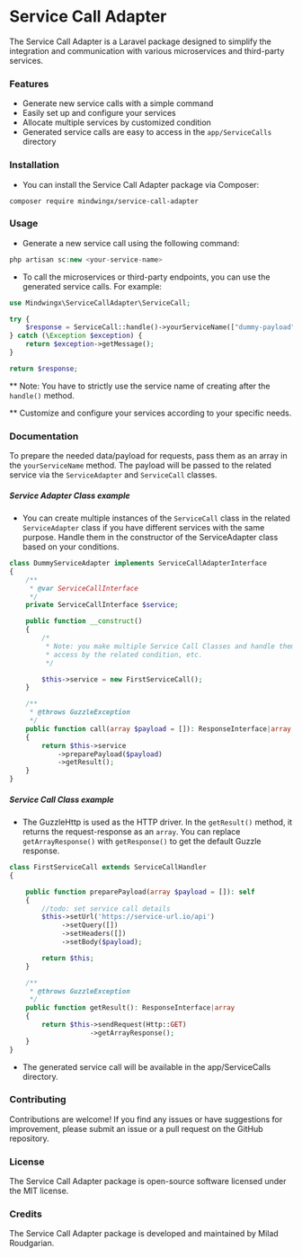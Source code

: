 # Service Call Adapter

The Service Call Adapter is a Laravel package designed to simplify the integration and communication with various microservices and third-party services.

### Features

- Generate new service calls with a simple command
- Easily set up and configure your services
- Allocate multiple services by customized condition
- Generated service calls are easy to access in the `app/ServiceCalls` directory

### Installation

- You can install the Service Call Adapter package via Composer:

```composer log
composer require mindwingx/service-call-adapter
```

### Usage

- Generate a new service call using the following command:

```php
php artisan sc:new <your-service-name>
```

- To call the microservices or third-party endpoints, you can use the generated service calls. For example:

```php
use Mindwingx\ServiceCallAdapter\ServiceCall;

try {
    $response = ServiceCall::handle()->yourServiceName(["dummy-payload"]);
} catch (\Exception $exception) {
    return $exception->getMessage();
}

return $response;

```

** Note: You have to strictly use the service name of creating after the `handle()` method.

** Customize and configure your services according to your specific needs.

### Documentation

To prepare the needed data/payload for requests, pass them as an array in the `yourServiceName` method. The payload will be passed to the related service via the `ServiceAdapter` and `ServiceCall` classes.

##### Service Adapter Class example

- You can create multiple instances of the `ServiceCall` class in the related `ServiceAdapter` class if you have different services with the same purpose. Handle them in the constructor of the ServiceAdapter class based on your conditions.

```php
class DummyServiceAdapter implements ServiceCallAdapterInterface
{
    /**
     * @var ServiceCallInterface
     */
    private ServiceCallInterface $service;

    public function __construct()
    {
        /*
         * Note: you make multiple Service Call Classes and handle them here to
         * access by the related condition, etc.
         */

        $this->service = new FirstServiceCall();
    }

    /**
     * @throws GuzzleException
     */
    public function call(array $payload = []): ResponseInterface|array
    {
        return $this->service
            ->preparePayload($payload)
            ->getResult();
    }
}
```

##### Service Call Class example

- The GuzzleHttp is used as the HTTP driver. In the `getResult()` method, it returns the request-response as an `array`. You can replace `getArrayResponse()` with `getResponse()` to get the default Guzzle response.

```php
class FirstServiceCall extends ServiceCallHandler
{

    public function preparePayload(array $payload = []): self
    {
        //todo: set service call details
        $this->setUrl('https://service-url.io/api')
             ->setQuery([])
             ->setHeaders([])
             ->setBody($payload);

        return $this;
    }

    /**
     * @throws GuzzleException
     */
    public function getResult(): ResponseInterface|array
    {
        return $this->sendRequest(Http::GET)
                    ->getArrayResponse();
    }
}
```

- The generated service call will be available in the app/ServiceCalls directory.

### Contributing

Contributions are welcome! If you find any issues or have suggestions for improvement, please submit an issue or a pull
request on the GitHub repository.

### License

The Service Call Adapter package is open-source software licensed under the MIT license.

### Credits

The Service Call Adapter package is developed and maintained by Milad Roudgarian.
